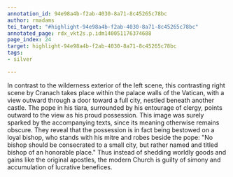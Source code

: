 ```yaml
---
annotation_id: 94e98a4b-f2ab-4030-8a71-8c45265c78bc
author: rmadams
tei_target: "#highlight-94e98a4b-f2ab-4030-8a71-8c45265c78bc"
annotated_page: rdx_vkt2s.p.idm140051176374688
page_index: 24
target: highlight-94e98a4b-f2ab-4030-8a71-8c45265c78bc
tags:
- silver

---
```

In contrast to the wilderness exterior of the left scene, this contrasting right scene by Cranach takes place within the palace walls of the Vatican, with a view outward through a door toward a full city, nestled beneath another castle.  The pope in his tiara, surrounded by his entourage of clergy, points outward to the view as his proud possession.  This image was surely sparked by the accompanying texts, since its meaning otherwise remains obscure.  They reveal that the possession is in fact being bestowed on a loyal bishop, who stands with his mitre and robes beside the pope: "No bishop should be consecrated to a small city, but rather named and titled bishop of an honorable place."  Thus instead of shedding worldly goods and gains like the original apostles, the modern Church is guilty of simony and accumulation of lucrative benefices.